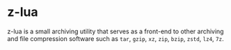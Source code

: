 # z-lua

z-lua is a small archiving utility that serves as a front-end to other
archiving and file compression software such as `tar`, `gzip`, `xz`, `zip`,
`bzip`, `zstd`, `lz4`, `7z`.

